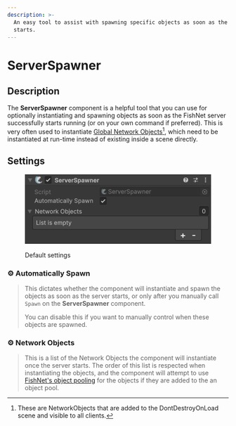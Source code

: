 ```yaml
---
description: >-
  An easy tool to assist with spawning specific objects as soon as the server
  starts.
---
```


# ServerSpawner

## Description <a href="#server-and-host" id="server-and-host"></a>

The **ServerSpawner** component is a helpful tool that you can use for optionally instantiating and spawning objects as soon as the FishNet server successfully starts running (or on your own command if preferred). This is very often used to instantiate [Global Network Objects](#user-content-fn-1)[^1], which need to be instantiated at run-time instead of existing inside a scene directly.

## Settings <a href="#server-and-host" id="server-and-host"></a>

<div align="left"><figure><img src="../../.gitbook/assets/server-spawner-component.png" alt=""><figcaption><p>Default settings</p></figcaption></figure></div>

### :gear:  **Automatically Spawn**

> This dictates whether the component will instantiate and spawn the objects as soon as the server starts, or only after you manually call `Spawn` on the **ServerSpawner** component.
>
> You can disable this if you want to manually control when these objects are spawned.

### :gear:  **Network Objects**

> This is a list of the Network Objects the component will instantiate once the server starts. The order of this list is respected when instantiating the objects, and the component will attempt to use [FishNet's object pooling](../../guides/features/networked-gameobjects-and-scripts/spawning/object-pooling.md) for the objects if they are added to the an object pool.

[^1]: These are NetworkObjects that are added to the DontDestroyOnLoad scene and visible to all clients.
